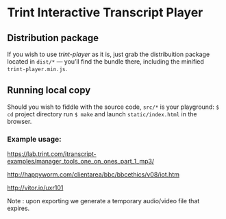 # Trint Interactive Transcript Player

## Distribution package

If you wish to use *trint-player* as it is, just grab the distribuition package located in `dist/*` — you’ll find the bundle there, including the minified `trint-player.min.js`.

## Running local copy

Should you wish to fiddle with the source code, `src/*` is your playground: `$ cd` project directory run `$ make` and launch `static/index.html` in the browser.

### Example usage:

https://lab.trint.com/itranscript-examples/manager_tools_one_on_ones_part_1_mp3/

http://happyworm.com/clientarea/bbc/bbcethics/v08/iot.htm

http://vitor.io/uxr101

Note : upon exporting we generate a temporary audio/video file that expires.
